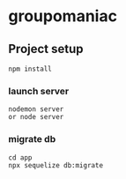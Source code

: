 # groupomaniac

## Project setup

```
npm install
```

### launch server

```
nodemon server
or node server
```

### migrate db

```
cd app
npx sequelize db:migrate

```
